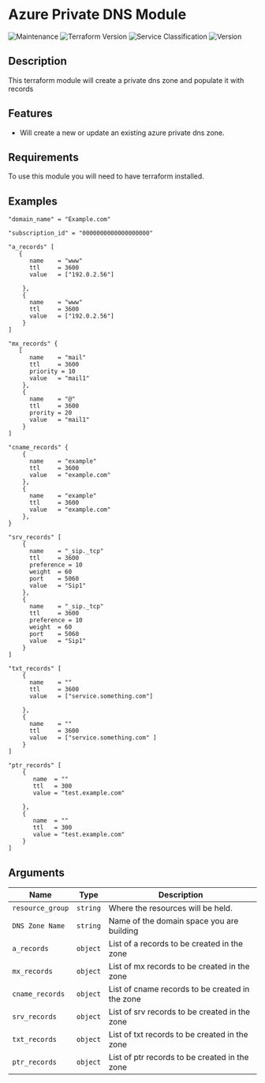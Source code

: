 # Azure Private DNS Module
![Maintenance](https://img.shields.io/badge/Maintained%3F-yes-green.svg)
![Terraform Version](https://img.shields.io/badge/Terraform%20Version-latest-blue)
![Service Classification](https://img.shields.io/badge/Service%20Classification-Core%20Service-green)
![Version](https://img.shields.io/badge/Version-0.0.9-green)

##  Description
This terraform module will create a private dns zone and populate it with records 

## Features

- Will create a new or update an existing azure private dns zone.

## Requirements

To use this module you will need to have terraform installed.
## Examples
```
"domain_name" = "Example.com"

"subscription_id" = "0000000000000000000"

"a_records" [
   {
      name    = "www"
      ttl     = 3600
      value   = ["192.0.2.56"]
      
    },
    {
      name    = "www"
      ttl     = 3600
      value   = ["192.0.2.56"]
    } 
]

"mx_records" {
   [
      name    = "mail"
      ttl     = 3600
      priority = 10
      value   = "mail1"
    },
    {
      name    = "@"
      ttl     = 3600
      prority = 20
      value   = "mail1"
    }
]

"cname_records" {
    {
      name    = "example"
      ttl     = 3600
      value   = "example.com"
    },
    {
      name    = "example"
      ttl     = 3600
      value   = "example.com"
    },
}

"srv_records" [
    {
      name    = "_sip._tcp"
      ttl     = 3600
      preference = 10
      weight  = 60
      port    = 5060
      value   = "Sip1"
    },
    {
      name    = "_sip._tcp"
      ttl     = 3600
      preference = 10
      weight  = 60
      port    = 5060
      value   = "Sip1"
    }
]

"txt_records" [
    {
      name    = ""
      ttl     = 3600
      value   = ["service.something.com"]
      
    },
    {
      name    = ""
      ttl     = 3600
      value   = ["service.something.com" ]
    }
]

"ptr_records" [
    {
       name  = ""
       ttl   = 300
       value = "test.example.com"
        
    },
    {
       name  = ""
       ttl   = 300
       value = "test.example.com"
    }
]

```
## Arguments
| Name | Type | Description |
| --- | --- | --- |
|  `resource_group`       | `string` | Where the resources will be held. |
|  `DNS Zone Name`          | `string` | Name of the domain space you are building |
|  `a_records`       | `object` | List of a records to be created in the zone |
|  `mx_records`       | `object` | List of mx records to be created in the zone |
|  `cname_records`       | `object` | List of cname records to be created in the zone |
|  `srv_records`       | `object` | List of srv records to be created in the zone |
|  `txt_records`       | `object` | List of txt records to be created in the zone |
|  `ptr_records`       | `object` | List of ptr records to be created in the zone |
